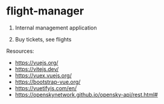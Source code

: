 # flight-manager


1. Internal management application



2. Buy tickets, see flights


Resources:
- https://vuejs.org/
- https://vitejs.dev/
- https://vuex.vuejs.org/
- https://bootstrap-vue.org/
- https://vuetifyjs.com/en/
- https://openskynetwork.github.io/opensky-api/rest.html#

